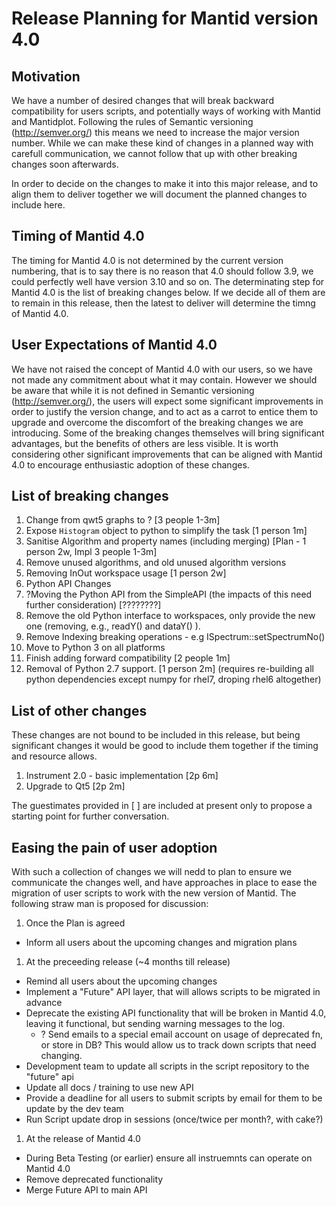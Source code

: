 Release Planning for Mantid version 4.0
=======================================

Motivation
----------

We have a number of desired changes that will break backward compatibility for users scripts, and potentially ways of working with 
Mantid and Mantidplot.  Following the rules of Semantic versioning (http://semver.org/) this means we need to increase the major version number. While we can make these kind of changes in a planned way with carefull communication, we cannot follow that up
with other breaking changes soon afterwards.

In order to decide on the changes to make it into this major release, and to align them to deliver together we will document the planned changes
to include here.

Timing of Mantid 4.0
--------------------

The timing for Mantid 4.0 is not determined by the current version numbering, that is to say there is no reason that 4.0 should follow 3.9, we could perfectly well have version 3.10 and so on.
The determinating step for Mantid 4.0 is the list of breaking changes below.  If we decide all of them are to remain in this release, then the latest to deliver will determine the timng of Mantid 4.0.

User Expectations of Mantid 4.0
-------------------------------

We have not raised the concept of Mantid 4.0 with our users, so we have not made any commitment about what it may contain.  However we should be aware that while it is  not defined in Semantic versioning (http://semver.org/), the users will expect some significant improvements in order to justify the version change, and to act as a carrot to entice them to upgrade and overcome the discomfort of the breaking changes we are introducing.  Some of the breaking changes themselves will bring significant advantages, but the benefits of others are less visible.  It is worth considering other significant improvements that can be aligned with Mantid 4.0 to encourage enthusiastic adoption of these changes.

List of breaking changes 
------------------------

1. Change from qwt5 graphs to ? [3 people 1-3m]
 42. Expose `Histogram` object to python to simplify the task [1 person 1m]
1. Sanitise Algorithm and property names (including merging) [Plan - 1 person 2w, Impl 3 people 1-3m]
 1. Remove unused algorithms, and old unused algorithm versions
1. Removing InOut workspace usage [1 person 2w]
2. Python API Changes
 1. ?Moving the Python API from the SimpleAPI (the impacts of this need further consideration) [????????]
 2. Remove the old Python interface to workspaces, only provide the new one (removing, e.g.,  readY()  and  dataY() ).
 3. Remove Indexing breaking operations -  e.g ISpectrum::setSpectrumNo()
1. Move to Python 3 on all platforms
 42. Finish adding forward compatibility [2 people 1m]
 42. Removal of Python 2.7 support. [1 person 2m] (requires re-building all python dependencies except numpy for rhel7, droping rhel6 altogether)

List of other changes
---------------------

These changes are not bound to be included in this release, but being significant changes it would be good to include them together if
the timing and resource allows.

1. Instrument 2.0 - basic implementation [2p 6m]
2. Upgrade to Qt5 [2p 2m]

The guestimates provided in [ ] are included at present only to propose a starting point for further conversation. 

Easing the pain of user adoption
--------------------------------

With such a collection of changes we will nedd to plan to ensure we communicate the changes well, and have approaches in place to ease the migration of user scripts to work with the new version of Mantid. The following straw man is proposed for discussion:

1. Once the Plan is agreed
 - Inform all users about the upcoming changes and migration plans

1. At the preceeding release (~4 months till release)
 - Remind all users about the upcoming changes
 - Implement a "Future" API layer, that will allows scripts to be migrated in advance
 - Deprecate the existing API functionality that will be broken in Mantid 4.0, leaving it functional, but sending warning messages to the log.
   - ? Send emails to a special email account on usage of deprecated fn, or store in DB? This would allow us to track down scripts that need changing.
 - Development team to update all scripts in the script repository to the "future" api
 - Update all docs / training to use new API
 - Provide a deadline for all users to submit scripts by email for them to be update by the dev team
 - Run Script update drop in sessions (once/twice per month?, with cake?)

1. At the release of Mantid 4.0
 - During Beta Testing (or earlier) ensure all instruemnts can operate on Mantid 4.0
 - Remove deprecated functionality
 - Merge Future API to main API
